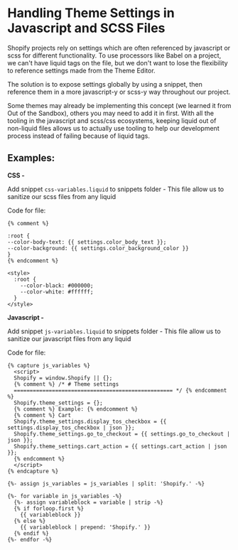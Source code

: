 # Handling Theme Settings in Javascript and SCSS Files

Shopify projects rely on settings which are often referenced by javascript or scss
for different functionality. To use processors like Babel on a project, we can't
have liquid tags on the file, but we don't want to lose the flexibility to
reference settings made from the Theme Editor.

The solution is to expose settings globally by using a snippet, then
reference them in a more javascript-y or scss-y way throughout our project.

Some themes may already be implementing this concept (we learned it from Out of
the Sandbox), others you may need to add it in first. With all the tooling in
the javascript and scss/css ecosystems, keeping liquid out of non-liquid files
allows us to actually use tooling to help our development process instead of
failing because of liquid tags.

## Examples:

**CSS -**

Add snippet `css-variables.liquid` to snippets folder
    - This file allow us to sanitize our scss files from any liquid 

Code for file: 
```
{% comment %}

:root {
--color-body-text: {{ settings.color_body_text }};
--color-background: {{ settings.color_background_color }}
}
{% endcomment %}

<style>
  :root {
    --color-black: #000000;
    --color-white: #ffffff;
  }
</style>
```

**Javascript -**

Add snippet `js-variables.liquid` to snippets folder
    - This file allow us to sanitize our javascript files from any liquid 

Code for file: 
```
{% capture js_variables %}
  <script>
  Shopify = window.Shopify || {};
  {% comment %} /* # Theme settings
  ================================================== */ {% endcomment %}
  Shopify.theme_settings = {};
  {% comment %} Example: {% endcomment %}
  {% comment %} Cart 
  Shopify.theme_settings.display_tos_checkbox = {{ settings.display_tos_checkbox | json }};
  Shopify.theme_settings.go_to_checkout = {{ settings.go_to_checkout | json }};
  Shopify.theme_settings.cart_action = {{ settings.cart_action | json }};
  {% endcomment %}
  </script>
{% endcapture %}

{%- assign js_variables = js_variables | split: 'Shopify.' -%}

{%- for variable in js_variables -%}
  {%- assign variableblock = variable | strip -%}
  {% if forloop.first %}
    {{ variableblock }}
  {% else %}
    {{ variableblock | prepend: 'Shopify.' }}
  {% endif %}
{%- endfor -%}
```
